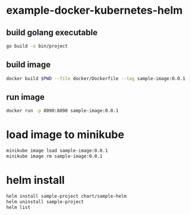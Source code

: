 # example-docker-kubernetes-helm

## build golang executable

```bash
go build -o bin/project
```

## build image

```bash
docker build $PWD --file docker/Dockerfile --tag sample-image:0.0.1
```


## run image 

```bash
docker run -p 8090:8090 sample-image:0.0.1
```

# load image to minikube

```bash
minikube image load sample-image:0.0.1
minikube image rm sample-image:0.0.1
```

# helm install

```bash
helm install sample-project chart/sample-helm
helm uninstall sample-project
helm list
```